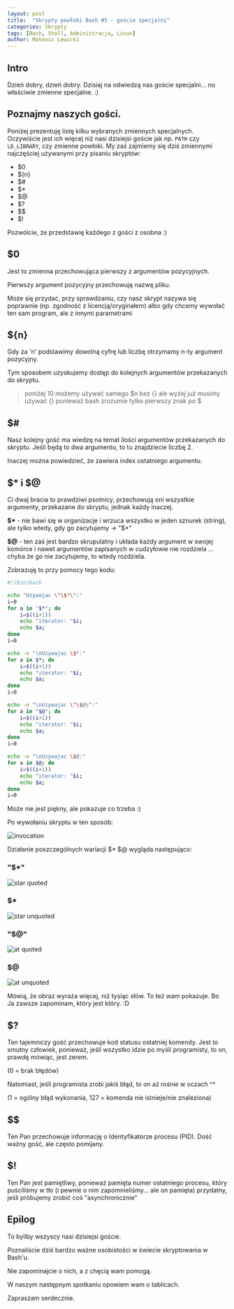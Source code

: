 ```yaml
---
layout: post
title:  "Skrypty powłoki Bash #5 - goście specjalni"
categories: Skrypty
tags: [Bash, Shell, Administracja, Linux]
author: Mateusz Lewicki
---
```

## Intro
Dzień dobry, dzień dobry.
Dzisiaj na odwiedzą nas goście specjalni... no właściwie zmienne specjalne. :)


## Poznajmy naszych gości.
Poniżej prezentuję listę kilku wybranych zmiennych specjalnych. Oczywiście jest ich więcej niż nasi dzisiejsi goście jak np. `PATH` czy `LD_LIBRARY`, czy zmienne powłoki.
My zaś zajmiemy się dziś zmiennymi najczęściej używanymi przy pisaniu skryptów:

- $0
- ${n}
- $#
- $*
- $@
- $?
- \$$
- $!

Pozwólcie, że przedstawię każdego z gości z osobna :)

## $0
Jest to zmienna przechowująca pierwszy z argumentów pozycyjnych. 

Pierwszy argument pozycyjny przechowuję nazwę pliku.

Może się przydać, przy sprawdzaniu, czy nasz skrypt nazywa się poprawnie (np. zgodność z licencją/oryginałem) albo gdy chcemy wywołać ten sam program, ale z innymi parametrami
## ${n}
Gdy za 'n' podstawimy dowolną cyfrę lub liczbę otrzymamy n-ty argument pozycyjny.

Tym sposobem uzyskujemy dostęp do kolejnych argumentów przekazanych do skryptu.
> poniżej 10 możemy używać samego $n bez {} ale wyżej już musimy używać {} ponieważ bash zrozumie tylko pierwszy znak po $


## $#
Nasz kolejny gość ma wiedzę na temat ilości argumentów przekazanych do skryptu.
Jeśli będą to dwa argumentu, to tu znajdziecie liczbę 2.

Inaczej można powiedzieć, że zawiera index ostatniego argumentu. 
## $* i $@
Ci dwaj bracia to prawdziwi psotnicy, przechowują oni wszystkie argumenty, przekazane do skryptu, jednak każdy inaczej.


__\$\*__ - nie bawi się w organizacje i wrzuca wszystko w jeden sznurek (string), ale tylko wtedy, gdy go zacytujemy -> "\$*"


__$@__ - ten zaś jest bardzo skrupulatny i układa każdy argument w swojej komórce i nawet argumentów zapisanych w cudzyłowie nie rozdziela ... chyba że go nie zacytujemy, to wtedy rozdziela.

Zobrazuję to przy pomocy tego kodu:

```bash
#!/bin/bash

echo "Uzywajac \"\$*\":"
i=0
for a in "$*"; do
    i=$((i+1))
    echo "iterator: "$i;
    echo $a;
done
i=0

echo -e "\nUzywajac \$*:"
for a in $*; do
    i=$((i+1))
    echo "iterator: "$i;
    echo $a;
done
i=0

echo -e "\nUzywajac \"\$@\":"
for a in "$@"; do
    i=$((i+1))
    echo "iterator: "$i;
    echo $a;
done
i=0

echo -e "\nUzywajac \$@:"
for a in $@; do
    i=$((i+1))
    echo "iterator: "$i;
    echo $a;
done
i=0
```
Może nie jest piękny, ale pokazuje co trzeba :)

Po wywołaniu skryptu w ten sposób: 

![invocation](/assets/images/bash5/inv.png)

Działanie poszczególnych wariacji $* $@ wygląda następująco:

### "$*"
![star quoted](/assets/images/bash5/sq.png)
### $*
![star unquoted](/assets/images/bash5/suq.png)
### "$@"
![at quoted](/assets/images/bash5/aq.png)
### $@
![at unquoted](/assets/images/bash5/auq.png)

Mówią, że obraz wyraża więcej, niż tysiąc słów. To też wam pokazuje. Bo Ja zawsze zapominam, który jest który. :D
## $?
Ten tajemniczy gość przechowuje kod statusu ostatniej komendy. Jest to smutny człowiek, ponieważ, jeśli wszystko idzie po myśli programisty, to on, prawdę mówiąc, jest zerem.

(0 = brak błędów)

Natomiast, jeśli programista zrobi jakiś błąd, to on aż rośnie w oczach ^^

(1 = ogólny błąd wykonania,
127 = komenda nie istnieje/nie znaleziona)

## \$$

Ten Pan przechowuje informację o Identyfikatorze procesu (PID). Dość ważny gość, ale często pomijany.
## $!
Ten Pan jest pamiętliwy, ponieważ pamięta numer ostatniego procesu, który puściliśmy w tło (i pewnie o nim zapomnieliśmy... ale on pamięta) przydatny, jeśli próbujemy zrobić coś "asynchronicznie" 

## Epilog
To byliby wszyscy nasi dzisiejsi goście. 

Poznaliście dziś bardzo ważne osobistości w świecie skryptowania w Bash'u.

Nie zapominajcie o nich, a z chęcią wam pomogą.

W naszym następnym spotkaniu opowiem wam o tablicach.

Zapraszam serdecznie.